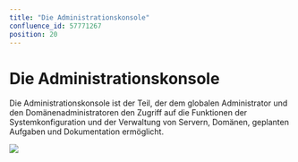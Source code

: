 ```yaml
---
title: "Die Administrationskonsole"
confluence_id: 57771267
position: 20
---
```

# Die Administrationskonsole


Die Administrationskonsole ist der Teil, der dem globalen Administrator und den Domänenadministratoren den Zugriff auf die Funktionen der Systemkonfiguration und der Verwaltung von Servern, Domänen, geplanten Aufgaben und Dokumentation ermöglicht.

![](../../attachments/57771267/57771269.png)


 

 

 

